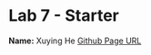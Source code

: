 # Lab 7 - Starter
**Name:** Xuying He
[Github Page URL](https://pika-chu11.github.io/CSE110-Lab7_Starter/)
